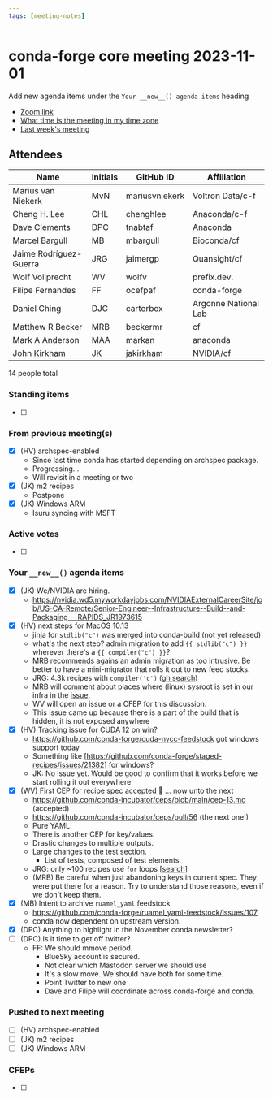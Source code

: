 ```yaml
---
tags: [meeting-notes]
---
```

# conda-forge core meeting 2023-11-01

Add new agenda items under the `Your __new__() agenda items` heading

- [Zoom link](https://zoom.us/j/9138593505?pwd=SWh3dE1IK05LV01Qa0FJZ1ZpMzJLZz09)
- [What time is the meeting in my time zone](https://dateful.com/convert/utc?t=5pm)
- [Last week's meeting](https://hackmd.io/#REPLACE_ME#)

## Attendees

| Name                    | Initials | GitHub ID        | Affiliation                 |
| ----------------------- | -------- | ---------------  | --------------------------- |
| Marius van Niekerk      | MvN      | mariusvniekerk   | Voltron Data/c-f            |
| Cheng H. Lee            | CHL      | chenghlee        | Anaconda/c-f                |
| Dave Clements           | DPC      | tnabtaf          | Anaconda                    |
| Marcel Bargull          | MB       | mbargull         | Bioconda/cf                 |
| Jaime Rodríguez-Guerra  | JRG      | jaimergp         | Quansight/cf                |
| Wolf Vollprecht         | WV       | wolfv            | prefix.dev.                 |
| Filipe Fernandes        | FF       | ocefpaf          | conda-forge                 |
| Daniel Ching            | DJC      | carterbox        | Argonne National Lab        |
| Matthew R Becker        | MRB      | beckermr         | cf                          |
| Mark A Anderson         | MAA      | markan           | anaconda                    |
| John Kirkham            | JK       | jakirkham        | NVIDIA/cf                   |

14 people total

### Standing items

- [ ]

### From previous meeting(s)

- [x] (HV) archspec-enabled 
    - Since last time conda has started depending on archspec package.
    - Progressing...
    - Will revisit in a meeting or two
- [x] (JK) m2 recipes
    - Postpone 
- [x] (JK) Windows ARM
    - Isuru syncing with MSFT

### Active votes

- [ ]

### Your `__new__()` agenda items

- [x] (JK) We/NVIDIA are hiring.
    - https://nvidia.wd5.myworkdayjobs.com/NVIDIAExternalCareerSite/job/US-CA-Remote/Senior-Engineer--Infrastructure--Build--and-Packaging---RAPIDS_JR1973615
- [x] (HV) next steps for MacOS 10.13
    - jinja for `stdlib("c")` was merged into conda-build (not yet released)
    - what's the next step? admin migration to add `{{ stdlib("c") }}` wherever there's a `{{ compiler("c") }}`?
    - MRB recommends agains an admin migration as too intrusive.  Be better to have a mini-migrator that rolls it out to new feed stocks.
    - JRG: 4.3k recipes with `compiler('c')` ([gh search](https://github.com/search?q=org%3Aconda-forge+path%3Ameta.yaml+compiler%28%22c%22%29+OR+compiler%28%27c%27%29&type=code))
    - MRB will comment about places where (linux) sysroot is set in our infra in the [issue](https://github.com/conda-forge/conda-forge.github.io/issues/1844).
    - WV will open an issue or a CFEP for this discussion.
    - This issue came up because there is a part of the build that is hidden, it is not exposed anywhere
- [x] (HV) Tracking issue for CUDA 12 on win?
    - https://github.com/conda-forge/cuda-nvcc-feedstock got windows support today
    - Something like [https://github.com/conda-forge/staged-recipes/issues/21382] for windows?
    - JK: No issue yet. Would be good to confirm that it works before we start rolling it out everywhere
- [x] (WV) First CEP for recipe spec accepted :tada: ... now unto the next
    - https://github.com/conda-incubator/ceps/blob/main/cep-13.md (accepted)
    - https://github.com/conda-incubator/ceps/pull/56 (the next one!)
    - Pure YAML. 
    - There is another CEP for key/values.
    - Drastic changes to multiple outputs.
    - Large changes to the test section.
        - List of tests, composed of test elements.
    - JRG: only ~100 recipes use `for` loops [[search](https://github.com/search?q=org%3Aconda-forge%20path%3Arecipe%2Fmeta.yaml%20%22%7B%25%20for%22&type=code)]
    - (MRB) Be careful when just abandoning keys in current spec.  They were put there for a reason. Try to understand those reasons, even if we don't keep them.
- [x] (MB) Intent to archive `ruamel_yaml` feedstock
    - https://github.com/conda-forge/ruamel_yaml-feedstock/issues/107
    - conda now dependent on upstream version.
- [x] (DPC) Anything to highlight in the November conda newsletter?
- [ ] (DPC) Is it time to get off twitter?
    - FF: We should mmove period.
        - BlueSky account is secured.
        - Not clear which Mastodon server we should use
        - It's a slow move. We should have both for some time. 
        - Point Twitter to new one
        - Dave and Filipe will coordinate across conda-forge and conda.

### Pushed to next meeting

- [ ] (HV) archspec-enabled 
- [ ] (JK) m2 recipes
- [ ] (JK) Windows ARM

### CFEPs

- [ ]
